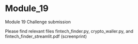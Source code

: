 # Module_19
Module 19 Challenge submission


Please find relevant files fintech_finder.py, crypto_waller.py, and fintech_finder_streamlit.pdf (screenprint)
